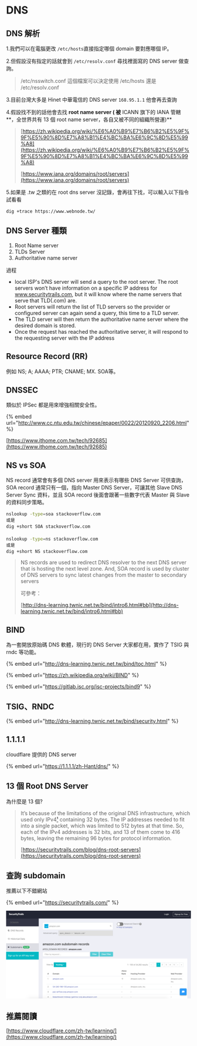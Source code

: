 # DNS

## DNS 解析

1.我們可以在電腦更改 `/etc/hosts`直接指定哪個 domain 要對應哪個 IP。

2.但假設沒有指定的話就會到 `/etc/resolv.conf` 尋找裡面寫的 DNS server 做查詢。

> /etc/nsswitch.conf 這個檔案可以決定使用 /etc/hosts 還是 /etc/resolv.conf

3.目前台灣大多是 Hinet 中華電信的 DNS server `168.95.1.1` 他會再去查詢

4.假設找不到的話他會去找 **root name server ( 被** ICANN 旗下的 IANA 管轄**，全世界共有 13 個 root name server，各自又被不同的組織所營運)**

> [https://zh.wikipedia.org/wiki/%E6%A0%B9%E7%B6%B2%E5%9F%9F%E5%90%8D%E7%A8%B1%E4%BC%BA%E6%9C%8D%E5%99%A8](https://zh.wikipedia.org/wiki/%E6%A0%B9%E7%B6%B2%E5%9F%9F%E5%90%8D%E7%A8%B1%E4%BC%BA%E6%9C%8D%E5%99%A8)
>
> [https://www.iana.org/domains/root/servers](https://www.iana.org/domains/root/servers)

5.如果是 .tw 之類的在 root dns server 沒記錄，會再往下找，可以輸入以下指令試看看

```
dig +trace https://www.webnode.tw/
```

## DNS Server 種類

1. Root Name server
2. TLDs Server
3. Authoritative name server

過程

* local ISP's DNS server will send a query to the root server. The root servers won’t have information on a specific IP address for www.securitytrails.com, but it will know where the name servers that serve that TLD(.com) are.
* Root servers will return the list of TLD servers so the provider or configured server can again send a query, this time to a TLD server.
* The TLD server will then return the authoritative name server where the desired domain is stored.
* Once the request has reached the authoritative server, it will respond to the requesting server with the IP address

## Resource Record (RR)

例如 NS; A; AAAA; PTR; CNAME; MX. SOA等。

## **DNSSEC**

類似於 IPSec 都是用來增強相關安全性。

{% embed url="http://www.cc.ntu.edu.tw/chinese/epaper/0022/20120920_2206.html" %}

[https://www.ithome.com.tw/tech/92685](https://www.ithome.com.tw/tech/92685)

## NS vs SOA

NS record 通常會有多個 DNS server 用來表示有哪些 DNS Server 可供查詢，SOA record 通常只有一個，指向 Master DNS Server，可讓其他 Slave DNS Server Sync 資料，並且 SOA record 後面會跟著一些數字代表 Master 與 Slave 的資料同步策略。

```bash
nslookup -type=soa stackoverflow.com
或是
dig +short SOA stackoverflow.com

nslookup -type=ns stackoverflow.com
或是
dig +short NS stackoverflow.com
```

> NS records are used to redirect DNS resolver to the next DNS server that is hosting the next level zone. And, SOA record is used by cluster of DNS servers to sync latest changes from the master to secondary servers
>
> 可參考：
>
> [http://dns-learning.twnic.net.tw/bind/intro6.html#bb](http://dns-learning.twnic.net.tw/bind/intro6.html#bb)

## BIND

為一套開放原始碼 DNS 軟體，現行的 DNS Server 大家都在用，實作了 TSIG 與 rndc 等功能。

{% embed url="http://dns-learning.twnic.net.tw/bind/toc.html" %}

{% embed url="https://zh.wikipedia.org/wiki/BIND" %}

{% embed url="https://gitlab.isc.org/isc-projects/bind9" %}

## TSIG、RNDC

{% embed url="http://dns-learning.twnic.net.tw/bind/security.html" %}

## 1.1.1.1

cloudflare 提供的 DNS server

{% embed url="https://1.1.1.1/zh-Hant/dns/" %}



## 13 個 Root DNS Server

為什麼是 13 個?

> It’s because of the limitations of the original DNS infrastructure, which used only IPv4[¹](https://securitytrails.com/blog/dns-root-servers#reference-1) containing 32 bytes. The IP addresses needed to fit into a single packet, which was limited to 512 bytes at that time. So, each of the IPv4 addresses is 32 bits, and 13 of them come to 416 bytes, leaving the remaining 96 bytes for protocol information.
>
> [https://securitytrails.com/blog/dns-root-servers](https://securitytrails.com/blog/dns-root-servers)

## 查詢 subdomain

推薦以下不錯網站

{% embed url="https://securitytrails.com/" %}

![](<../.gitbook/assets/螢幕快照 2020-08-07 下午5.21.52.png>)

## 推薦閱讀

[https://www.cloudflare.com/zh-tw/learning/](https://www.cloudflare.com/zh-tw/learning/)
